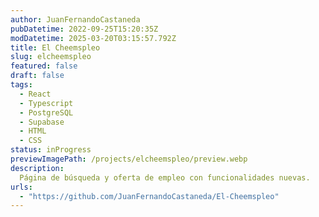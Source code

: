 ```yaml
---
author: JuanFernandoCastaneda
pubDatetime: 2022-09-25T15:20:35Z
modDatetime: 2025-03-20T03:15:57.792Z
title: El Cheemspleo
slug: elcheemspleo
featured: false
draft: false
tags:
  - React
  - Typescript
  - PostgreSQL
  - Supabase
  - HTML
  - CSS
status: inProgress
previewImagePath: /projects/elcheemspleo/preview.webp
description: 
  Página de búsqueda y oferta de empleo con funcionalidades nuevas.
urls: 
  - "https://github.com/JuanFernandoCastaneda/El-Cheemspleo"
---
```


